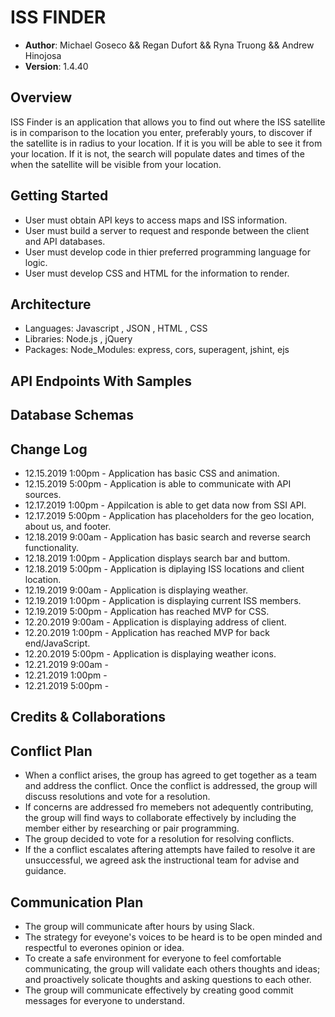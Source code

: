 # ISS FINDER

* **Author**: Michael Goseco && Regan Dufort && Ryna Truong && Andrew Hinojosa
* **Version**: 1.4.40

## Overview

<!-- Provide a high level overview of what this application is and why you are building it, beyond the fact that it's an assignment for a Code Fellows 301 class. (i.e. What's your problem domain?) -->

ISS Finder is an application that allows you to find out where the ISS satellite is in comparison to the location you enter, preferably yours, to discover if the satellite is in radius to your location. If it is you will be able to see it from your location. If it is not, the search will populate dates and times of the when the satellite will be visible from your location.

## Getting Started

<!-- What are the steps that a user must take in order to build this app on their own machine and get it running? -->

* User must obtain API keys to access maps and ISS information.
* User must build a server to request and responde between the client and API databases.
* User must develop code in thier preferred programming language for logic.
* User must develop CSS and HTML for the information to render.

## Architecture

<!-- Provide a detailed description of the application design. What technologies (languages, libraries, etc) you're using, and any other relevant design information. -->

* Languages: Javascript , JSON , HTML , CSS
* Libraries: Node.js , jQuery
* Packages: Node_Modules: express, cors, superagent, jshint, ejs

## API Endpoints With Samples

## Database Schemas

## Change Log

<!-- Use this area to document the iterative changes made to your application as each feature is successfully implemented. Use time stamps. Here's an examples:
01-01-2001 4:59pm - Application now has a fully-functional express server, with GET and POST routes for the book resource. -->

* 12.15.2019 1:00pm - Application has basic CSS and animation.
* 12.15.2019 5:00pm - Application is able to communicate with API sources.
* 12.17.2019 1:00pm - Appilcation is able to get data now from SSI API.
* 12.17.2019 5:00pm - Application has placeholders for the geo location, about us, and footer.
* 12.18.2019 9:00am - Application has basic search and reverse search functionality.
* 12.18.2019 1:00pm - Application displays search bar and buttom.
* 12.18.2019 5:00pm - Application is diplaying ISS locations and client location.
* 12.19.2019 9:00am - Application is displaying weather.
* 12.19.2019 1:00pm - Application is displaying current ISS members.
* 12.19.2019 5:00pm - Application has reached MVP for CSS.
* 12.20.2019 9:00am - Application is displaying address of client.
* 12.20.2019 1:00pm - Application has reached MVP for back end/JavaScript.
* 12.20.2019 5:00pm - Application is displaying weather icons.
* 12.21.2019 9:00am -
* 12.21.2019 1:00pm -
* 12.21.2019 5:00pm -

## Credits & Collaborations

<!-- Give credit (and a link) to other people or resources that helped you build this application. -->

## Conflict Plan

* When a conflict arises, the group has agreed to get together as a team and address the conflict. Once the conflict is addressed, the group will discuss resolutions and vote for a resolution.
* If concerns are addressed fro memebers not adequently contributing, the group will find ways to collaborate effectively by including the member either by researching or pair programming.
* The group decided to vote for a resolution for resolving conflicts.
* If the a conflict escalates aftering attempts have failed to resolve it are unsuccessful, we agreed ask the instructional team for advise and guidance.

## Communication Plan

* The group will communicate after hours by using Slack.
* The strategy for eveyone's voices to be heard is to be open minded and respectful to everones opinion or idea.
* To create a safe environment for everyone to feel comfortable communicating, the group will validate each others thoughts and ideas; and proactively solicate thoughts and asking questions to each other.
* The group will communicate effectively by creating good commit messages for everyone to understand.
